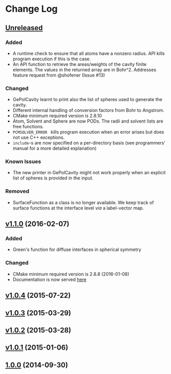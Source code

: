 # Change Log

## [Unreleased]
### Added
- A runtime check to ensure that all atoms have a nonzero radius.
API kills program execution if this is the case.
- An API function to retrieve the areas/weights of the cavity finite elements.
The values in the returned array are in Bohr^2. Addresses feature request from @shofener (Issue #13)

### Changed
- GePolCavity learnt to print also the list of spheres used to generate
the cavity.
- Different internal handling of conversion factors from Bohr to Angstrom.
- CMake minimum required version is 2.8.10
- Atom, Solvent and Sphere are now PODs. The radii and solvent lists are free functions.
- `PCMSOLVER_ERROR ` kills program execution when an error arises but does
not use C++ exceptions.
- `include`-s are now specified on a per-directory basis (see programmers' manual
for a more detailed explanation)

### Known Issues
- The new printer in GePolCavity might not work properly when an explicit list
of spheres is provided in the input.

### Removed
- SurfaceFunction as a class is no longer available. We keep track of surface functions
at the interface level _via_ a label-vector map.

## [v1.1.0] (2016-02-07)

### Added
- Green's function for diffuse interfaces in spherical symmetry

### Changed
- CMake minimum required version is 2.8.8 (2016-01-08)
- Documentation is now served [here](http://pcmsolver.readthedocs.org/)

## [v1.0.4] (2015-07-22)

## [v1.0.3] (2015-03-29)

## [v1.0.2] (2015-03-28)

## [v1.0.1] (2015-01-06)

## [1.0.0] (2014-09-30)

[Unreleased]: https://github.com/PCMSolver/pcmsolver/compare/v1.1.0...HEAD
[v1.1.0]: https://github.com/PCMSolver/pcmsolver/compare/v1.0.4...v1.1.0
[v1.0.4]: https://github.com/PCMSolver/pcmsolver/compare/v1.0.3...v1.0.4
[v1.0.3]: https://github.com/PCMSolver/pcmsolver/compare/v1.0.2...v1.0.3
[v1.0.2]: https://github.com/PCMSolver/pcmsolver/compare/v1.0.1...v1.0.2
[v1.0.1]: https://github.com/PCMSolver/pcmsolver/compare/1.0.0...v1.0.1
[1.0.0]: https://github.com/PCMSolver/pcmsolver/tree/1.0.0
